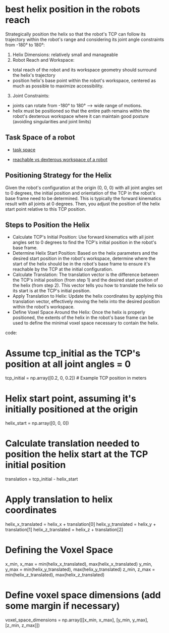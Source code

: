 # best helix position in the robots reach

Strategically position the helix so that the robot's TCP can follow its trajectory within the robot's range and considering its joint angle constraints from -180° to 180°:

1) Helix Dimensions:  relatively small and manageable
2) Robot Reach and Workspace:

- total reach of the robot and its workspace geometry should surround the helix's trajectory
- position helix's base point within the robot's workspace, centered as much as possible to maximize accessibility.

3) Joint Constraints:

- joints can rotate from -180° to 180° --> wide range of motions.
- helix must be positioned so that the entire path remains within the robot's dexterous workspace where it can maintain good posture (avoiding singularities and joint limits)

## Task Space of a robot

- [task space](https://mecharithm.com/learning/lesson/task-space-and-workspace-for-robots-102)

- [reachable vs dexterous workspace of a robot](https://firstyearengineer.com/intro-to-robotics/chapter-2-robot-manipulators/classifications-robot-workspaces/)

## Positioning Strategy for the Helix

Given the robot's configuration at the origin (0, 0, 0) with all joint angles set to 0 degrees, the initial position and orientation of the TCP in the robot's base frame need to be determined. This is typically the forward kinematics result with all joints at 0 degrees. Then, you adjust the position of the helix start point relative to this TCP position.

## Steps to Position the Helix

- Calculate TCP's Initial Position: Use forward kinematics with all joint angles set to 0 degrees to find the TCP's initial position in the robot's base frame.
- Determine Helix Start Position: Based on the helix parameters and the desired start position in the robot's workspace, determine where the start of the helix should be in the robot's base frame to ensure it's reachable by the TCP at the initial configuration.
- Calculate Translation: The translation vector is the difference between the TCP's initial position (from step 1) and the desired start position of the helix (from step 2). This vector tells you how to translate the helix so its start is at the TCP's initial position.
- Apply Translation to Helix: Update the helix coordinates by applying this translation vector, effectively moving the helix into the desired position within the robot's workspace.
- Define Voxel Space Around the Helix: Once the helix is properly positioned, the extents of the helix in the robot's base frame can be used to define the minimal voxel space necessary to contain the helix.

code:
# Assume tcp_initial as the TCP's position at all joint angles = 0
tcp_initial = np.array([0.2, 0, 0.2])  # Example TCP position in meters

# Helix start point, assuming it's initially positioned at the origin
helix_start = np.array([0, 0, 0])

# Calculate translation needed to position the helix start at the TCP initial position
translation = tcp_initial - helix_start

# Apply translation to helix coordinates
helix_x_translated = helix_x + translation[0]
helix_y_translated = helix_y + translation[1]
helix_z_translated = helix_z + translation[2]

# Defining the Voxel Space
x_min, x_max = min(helix_x_translated), max(helix_x_translated)
y_min, y_max = min(helix_y_translated), max(helix_y_translated)
z_min, z_max = min(helix_z_translated), max(helix_z_translated)

# Define voxel space dimensions (add some margin if necessary)
voxel_space_dimensions = np.array([[x_min, x_max], [y_min, y_max], [z_min, z_max]])
